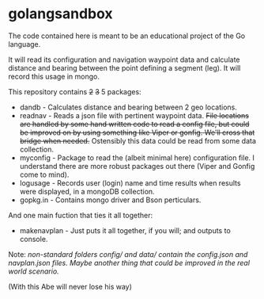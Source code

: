 # golangsandbox

The code contained here is meant to be an educational project of the Go language.

It will read its configuration and navigation waypoint data and calculate distance and bearing between the point defining a segment (leg). It will record this usage in mongo.


This repository contains ~~2~~ ~~3~~ 5 packages:

* dandb - Calculates distance and bearing between 2 geo locations.
* readnav - Reads a json file with pertinent waypoint data. ~~File locations are handled by some hand written code to read a config file, but could be improved on by using something like Viper or gonfig. We'll cross that bridge when needed.~~ Ostensibly this data could be read from some data collection.
* myconfig - Package to read the (albeit minimal here) configuration file. I understand there are more robust packages out there (Viper and Gonfig come to mind).
* logusage - Records user (login) name and time results when results were displayed, in a mongoDB collection.
* gopkg.in - Contains mongo driver and Bson perticulars.


And one main fuction that ties it all together:

* makenavplan - Just puts it all together, if you will; and outputs to console.


Note: _non-standard folders config/ and data/ contain the config.json and navplan.json files. Maybe another thing that could be improved in the real world scenario._


(With this Abe will never lose his way)
